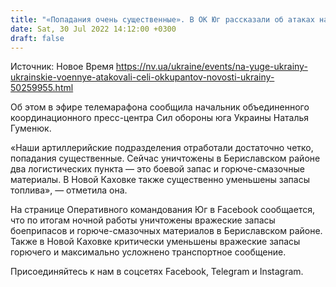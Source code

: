 ```yaml
---
title: "«Попадания очень существенные». В ОК Юг рассказали об атаках на цели российских оккупантов"
date: Sat, 30 Jul 2022 14:12:00 +0300
draft: false
---
```

Источник: Новое Время https://nv.ua/ukraine/events/na-yuge-ukrainy-ukrainskie-voennye-atakovali-celi-okkupantov-novosti-ukrainy-50259955.html


 Об этом в эфире телемарафона сообщила начальник объединенного координационного пресс-центра Сил обороны юга Украины Наталья Гуменюк.

«Наши артиллерийские подразделения отработали достаточно четко, попадания существенные. Сейчас уничтожены в Бериславском районе два логистических пункта — это боевой запас и горюче-смазочные материалы. В Новой Каховке также существенно уменьшены запасы топлива», — отметила она.

На странице Оперативного командования Юг в Facebook сообщается, что по итогам ночной работы уничтожены вражеские запасы боеприпасов и горюче-смазочных материалов в Бериславском районе. Также в Новой Каховке критически уменьшены вражеские запасы горючего и максимально усложнено транспортное сообщение.

Присоединяйтесь к нам в соцсетях Facebook, Telegram и Instagram.
